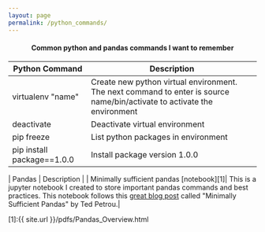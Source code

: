 ```yaml
---
layout: page
permalink: /python_commands/
---
```


<center> <h4> Common python and pandas commands I want to remember</h4> </center>


| Python Command      | Description |
| ----------- | ----------- |
| virtualenv "name" | Create new python virtual environment. The next command to enter is source name/bin/activate to activate the environment|
| deactivate | Deactivate virtual environment|
| pip freeze | List python packages in environment |
| pip install package==1.0.0 | Install package version 1.0.0 |


| Pandas | Description |
| Minimally sufficient pandas [notebook][1]| This is a jupyter notebook I created to store important pandas commands and best practices. This notebook follows this [great blog post](https://medium.com/dunder-data/minimally-sufficient-pandas-a8e67f2a2428) called "Minimally Sufficient Pandas" by Ted Petrou.|

[1]:{{ site.url }}/pdfs/Pandas_Overview.html
